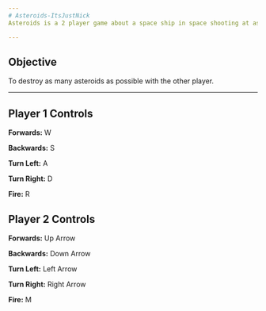 ```yaml
---
# Asteroids-ItsJustNick
Asteroids is a 2 player game about a space ship in space shooting at asteroids. This was one of my first C# projects at AIE.

---
```


## Objective
To destroy as many asteroids as possible with the other player.

---

## Player 1 Controls

**Forwards:**       W

**Backwards:**      S

**Turn Left:**      A

**Turn Right:**     D

**Fire:**           R

## Player 2 Controls

**Forwards:**       Up Arrow

**Backwards:**      Down Arrow

**Turn Left:**      Left Arrow

**Turn Right:**     Right Arrow

**Fire:**           M

